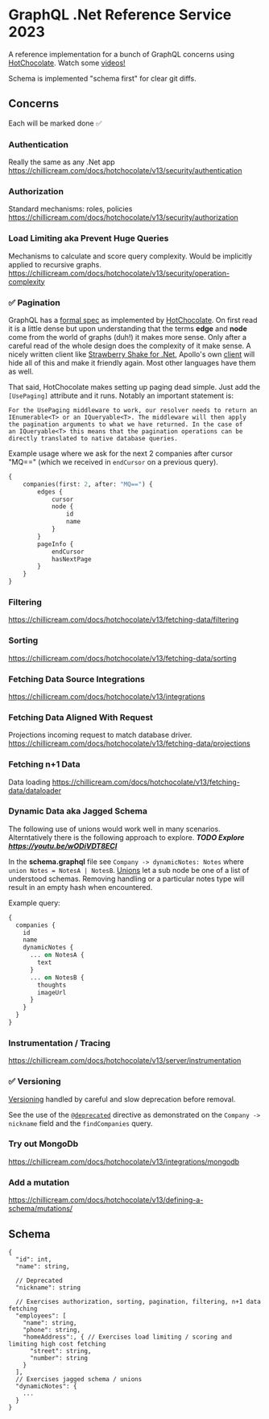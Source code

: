 
# GraphQL .Net Reference Service 2023
A reference implementation for a bunch of GraphQL concerns using [HotChocolate](https://chillicream.com/docs/hotchocolate). Watch some [videos!](https://www.youtube.com/@ChilliCream/featured)

Schema is implemented "schema first" for clear git diffs. 

## Concerns
Each will be marked done ✅

### Authentication
Really the same as any .Net app
https://chillicream.com/docs/hotchocolate/v13/security/authentication

### Authorization
Standard mechanisms: roles, policies
https://chillicream.com/docs/hotchocolate/v13/security/authorization

### Load Limiting aka Prevent Huge Queries
Mechanisms to calculate and score query complexity.
Would be implicitly applied to recursive graphs.
https://chillicream.com/docs/hotchocolate/v13/security/operation-complexity

### ✅ Pagination
GraphQL has a [formal spec](https://relay.dev/graphql/connections.htm) as implemented by [HotChocolate](https://chillicream.com/docs/hotchocolate/v13/fetching-data/pagination).
On first read it is a little dense but upon understanding that the terms **edge** and
**node** come from the world of graphs (duh!) it makes more sense. Only after a careful 
read of the whole design does the complexity of it make sense. A nicely written client
like [Strawberry Shake for .Net](https://chillicream.com/docs/strawberryshake/v13), 
Apollo's own [client](https://github.com/apollographql/apollo-client) will hide all of this 
and make it friendly again. Most other languages have them as well.

That said, HotChocolate makes setting up paging dead simple. Just add the `[UsePaging]`
attribute and it runs. Notably an important statement is:
```text
For the UsePaging middleware to work, our resolver needs to return an 
IEnumerable<T> or an IQueryable<T>. The middleware will then apply 
the pagination arguments to what we have returned. In the case of 
an IQueryable<T> this means that the pagination operations can be 
directly translated to native database queries.
```

Example usage where we ask for the next 2 companies after cursor "MQ==" (which 
we received in `endCursor` on a previous query).
```graphql
{
    companies(first: 2, after: "MQ==") {
        edges {
            cursor
            node {
                id
                name
            }
        }
        pageInfo {
            endCursor
            hasNextPage
        }
    }
}
```

### Filtering
https://chillicream.com/docs/hotchocolate/v13/fetching-data/filtering

### Sorting
https://chillicream.com/docs/hotchocolate/v13/fetching-data/sorting

### Fetching Data Source Integrations
https://chillicream.com/docs/hotchocolate/v13/integrations

### Fetching Data Aligned With Request
Projections incoming request to match database driver.
https://chillicream.com/docs/hotchocolate/v13/fetching-data/projections

### Fetching n+1 Data
Data loading
https://chillicream.com/docs/hotchocolate/v13/fetching-data/dataloader

### Dynamic Data aka Jagged Schema
The following use of unions would work well in many scenarios. Alterntatively there is the following approach to explore.
***TODO Explore https://youtu.be/wODiVDT8ECI***

In the **schema.graphql** file see `Company -> dynamicNotes: Notes` where `union Notes = NotesA | NotesB`.
[Unions](https://chillicream.com/docs/hotchocolate/v13/defining-a-schema/unions) let a sub node be one 
of a list of understood schemas. Removing handling or a particular notes type will 
result in an empty hash when encountered.

Example query:
```graphql
{
  companies {
    id
    name
    dynamicNotes {
      ... on NotesA {
        text
      }
      ... on NotesB {
        thoughts
        imageUrl
      }
    }
  }
}
```

### Instrumentation / Tracing
https://chillicream.com/docs/hotchocolate/v13/server/instrumentation

### ✅ Versioning
[Versioning](https://chillicream.com/docs/hotchocolate/v13/defining-a-schema/versioning) handled by careful and slow deprecation
before removal.

See the use of the [`@deprecated`](https://chillicream.com/docs/hotchocolate/v13/defining-a-schema/directives) directive
as demonstrated on the `Company -> nickname` field and the `findCompanies` query.

### Try out MongoDb
https://chillicream.com/docs/hotchocolate/v13/integrations/mongodb

### Add a mutation
https://chillicream.com/docs/hotchocolate/v13/defining-a-schema/mutations/

## Schema
```
{
  "id": int,
  "name": string,
  
  // Deprecated
  "nickname": string

  // Exercises authorization, sorting, pagination, filtering, n+1 data fetching 
  "employees": [
    "name": string,
    "phone": string, 
    "homeAddress":, { // Exercises load limiting / scoring and limiting high cost fetching
      "street": string,
      "number": string
    }
  ],
  // Exercises jagged schema / unions
  "dynamicNotes": {
    ...
  }
}
```
